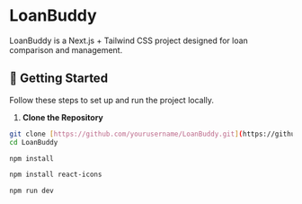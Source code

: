 # LoanBuddy

LoanBuddy is a Next.js + Tailwind CSS project designed for loan comparison and management.

## 🚀 Getting Started

Follow these steps to set up and run the project locally.

1. **Clone the Repository**

```bash
git clone [https://github.com/yourusername/LoanBuddy.git](https://github.com/yourusername/LoanBuddy.git)
cd LoanBuddy

npm install

npm install react-icons

npm run dev
